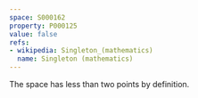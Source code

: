 ```yaml
---
space: S000162
property: P000125
value: false
refs:
- wikipedia: Singleton_(mathematics)
  name: Singleton (mathematics)
---
```


The space has less than two points by definition.
